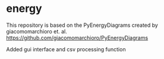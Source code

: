 # energy
This repository is based on the PyEnergyDiagrams created by  giacomomarchioro et. al.
https://github.com/giacomomarchioro/PyEnergyDiagrams

Added gui interface and csv processing function

